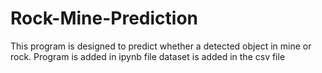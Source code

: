 # Rock-Mine-Prediction
This program is designed to predict whether a detected object in mine or rock.
Program is added in ipynb file
dataset is added in the csv file

